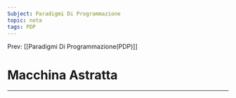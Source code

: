 ```yaml
---
Subject: Paradigmi Di Programmazione
topic: nota
tags: PDP
---
```


Prev: [[Paradigmi Di Programmazione(PDP)]]

# Macchina Astratta
---

